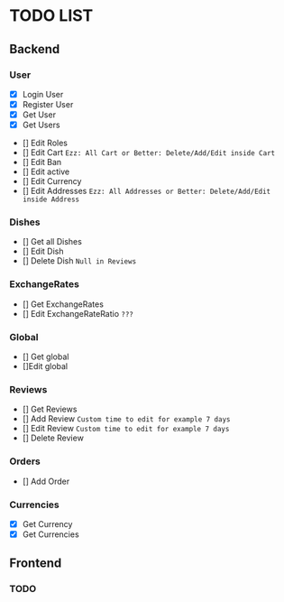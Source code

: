 # TODO LIST

## Backend
 
### **User**

- [X] Login User
- [X] Register User
- [X] Get User
- [X] Get Users
- [] Edit Roles
- [] Edit Cart `Ezz: All Cart or Better: Delete/Add/Edit inside Cart`
- [] Edit Ban
- [] Edit active
- [] Edit Currency
- [] Edit Addresses `Ezz: All Addresses or Better: Delete/Add/Edit inside Address`

### **Dishes**

- [] Get all Dishes
- [] Edit Dish
- [] Delete Dish `Null in Reviews`

### **ExchangeRates**

- [] Get ExchangeRates
- [] Edit ExchangeRateRatio `???`

### **Global**

- [] Get global
- []Edit global
 
### **Reviews**

- [] Get Reviews
- [] Add Review `Custom time to edit for example 7 days`
- [] Edit Review `Custom time to edit for example 7 days`
- [] Delete Review

### **Orders**

- [] Add Order

### **Currencies**

- [X] Get Currency 
- [X] Get Currencies

## Frontend

### TODO